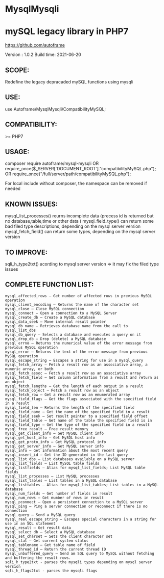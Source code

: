 # MysqlMysqli
# mySQL legacy library in PHP7

https://github.com/autoframe

Version :		1.0.2
Build time: 	2021-06-20

## SCOPE:
Redefine the legacy depracaded mySQL functions using mysqli

## USE:

use Autoframe\MysqlMysqli\CompatibilityMySQL;

## COMPATIBILITY: 

&gt;= PHP7

## USAGE:
composer require autoframe/mysql-mysqli
OR require_once($_SERVER['DOCUMENT_ROOT']."compatibilityMySQL.php");
OR require_once("/full/server/path/compatibilityMySQL.php");

For local include without composer, the namespace can be removed if needed


## KNOWN ISSUES:
mysql_list_processes() reurns incomplete data (precess id is returned but no database,table,time or other data )
mysql_field_type() can return some bad filed type descriptions, depending on the mysql server version
mysql_fetch_field() can return some types, depending on the mysql server version

## TO IMPROVE:
sqli_h_type2txt() acording to mysql server version => it may fix the filed type issues

## COMPLETE FUNCTION LIST:

    mysql_affected_rows — Get number of affected rows in previous MySQL operation
    mysql_client_encoding — Returns the name of the character set
    mysql_close — Close MySQL connection
    mysql_connect — Open a connection to a MySQL Server
    mysql_create_db — Create a MySQL database
    mysql_data_seek — Move internal result pointer
    mysql_db_name — Retrieves database name from the call to mysql_list_dbs
    mysql_db_query — Selects a database and executes a query on it
    mysql_drop_db — Drop (delete) a MySQL database
    mysql_errno — Returns the numerical value of the error message from previous MySQL operation
    mysql_error — Returns the text of the error message from previous MySQL operation
    mysql_escape_string — Escapes a string for use in a mysql_query
    mysql_fetch_array — Fetch a result row as an associative array, a numeric array, or both
    mysql_fetch_assoc — Fetch a result row as an associative array
    mysql_fetch_field — Get column information from a result and return as an object
    mysql_fetch_lengths — Get the length of each output in a result
    mysql_fetch_object — Fetch a result row as an object
    mysql_fetch_row — Get a result row as an enumerated array
    mysql_field_flags — Get the flags associated with the specified field in a result
    mysql_field_len — Returns the length of the specified field
    mysql_field_name — Get the name of the specified field in a result
    mysql_field_seek — Set result pointer to a specified field offset
    mysql_field_table — Get name of the table the specified field is in
    mysql_field_type — Get the type of the specified field in a result
    mysql_free_result — Free result memory
    mysql_get_client_info — Get MySQL client info
    mysql_get_host_info — Get MySQL host info
    mysql_get_proto_info — Get MySQL protocol info
    mysql_get_server_info — Get MySQL server info
    mysql_info — Get information about the most recent query
    mysql_insert_id — Get the ID generated in the last query
    mysql_list_dbs — List databases available on a MySQL server
    mysql_list_fields — List MySQL table fields
    mysql_listfields — Alias for mysql_list_fields; List MySQL table fields
    mysql_list_processes — List MySQL processes
    mysql_list_tables — List tables in a MySQL database
    mysql_listtables — Alias for mysql_list_tables; List tables in a MySQL database
    mysql_num_fields — Get number of fields in result
    mysql_num_rows — Get number of rows in result
    mysql_pconnect — Open a persistent connection to a MySQL server
    mysql_ping — Ping a server connection or reconnect if there is no connection
    mysql_query — Send a MySQL query
    mysql_real_escape_string — Escapes special characters in a string for use in an SQL statement
    mysql_result — Get result data
    mysql_select_db — Select a MySQL database
    mysql_set_charset — Sets the client character set
    mysql_stat — Get current system status
    mysql_tablename — Get table name of field
    mysql_thread_id — Return the current thread ID
    mysql_unbuffered_query — Send an SQL query to MySQL without fetching and buffering the result rows.
    sqli_h_type2txt - parses the mysqli types depending on mysql server version
    sqli_h_flags2txt - parses the mysqli flags
